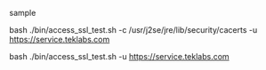 sample

bash ./bin/access_ssl_test.sh -c /usr/j2se/jre/lib/security/cacerts -u https://service.teklabs.com

bash ./bin/access_ssl_test.sh -u https://service.teklabs.com
